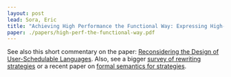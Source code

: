 ```yaml
---
layout: post
lead: Sora, Eric
title: "Achieving High Performance the Functional Way: Expressing High-Performance Optimizations as Rewrite Strategies"
paper: ./papers/high-perf-the-functional-way.pdf
---
```


See also this short commentary on the paper:
[Reconsidering the Design of User-Schedulable Languages](https://dl.acm.org/doi/pdf/10.1145/3580370).
Also, see a 
 bigger [survey of rewriting strategies](https://inria.hal.science/hal-01143486/file/HK-RewStrat.pdf)
 or a recent paper on
 [formal semantics for strategies](https://michel.steuwer.info/files/publications/2024/POPL-2024-1.pdf).